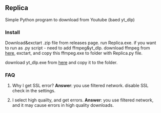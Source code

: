 ## Replica
Simple Python program to download from Youtube (baed yt_dlp)

### Install
Download&exctart .zip file from releases page.
run Replica.exe.
if you want to run as .py script - need to add ffmpeg&yt_dlp.
download ffmpeg from [here](https://github.com/BtbN/FFmpeg-Builds/releases/download/latest/ffmpeg-master-latest-win64-gpl.zip), exctart, and copy this ffmpeg.exe to folder with Replica.py file.

download yt_dlp.exe from [here](https://github.com/yt-dlp/yt-dlp/releases/latest/download/yt-dlp.exe) and copy it to the folder.

### FAQ
1. Why I get SSL error?
   **Answer**: you use filtered network. disable SSL check in the settings.
   
2. I select high quailty, and get errors.
   **Answer**: you use filtered network, and it may cause errors in high quality downloads.